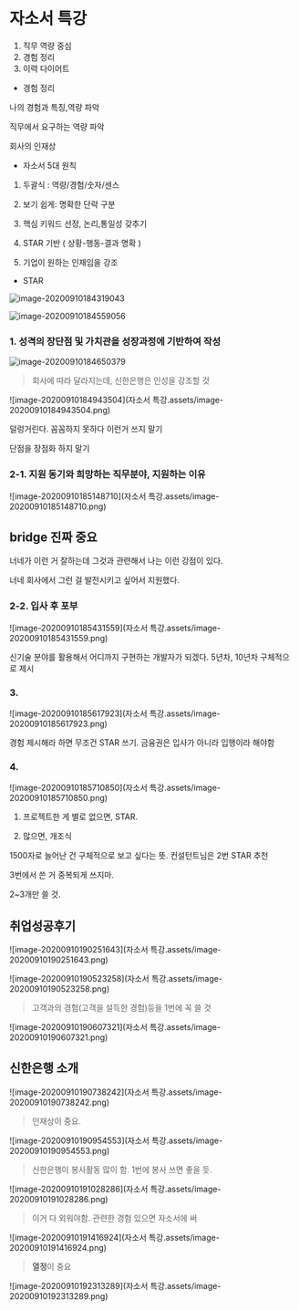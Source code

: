 # 자소서 특강

1. 직무 역량 중심
2. 경험 정리
3. 이력 다이어트



- 경험 정리

나의 경험과 특징,역량 파악

직무에서 요구하는 역량 파악

회사의 인재상



- 자소서 5대 원칙

1) 두괄식 : 역량/경험/숫자/센스

2) 보기 쉽게: 명확한 단락 구분

3) 핵심 키워드 선정, 논리,통일성 갖추기

4) STAR 기반 ( 상황-행동-결과 명확 )

5) 기업이 원하는 인재임을 강조



- STAR

![image-20200910184319043](C:\Users\Woo\AppData\Roaming\Typora\typora-user-images\image-20200910184319043.png)

![image-20200910184559056](C:\Users\Woo\AppData\Roaming\Typora\typora-user-images\image-20200910184559056.png)



### 1. 성격의 장단점 및 가치관을 성장과정에 기반하여 작성

![image-20200910184650379](C:\Users\Woo\AppData\Roaming\Typora\typora-user-images\image-20200910184650379.png)

>  회사에 따라 달라지는데, 신한은행은 인성을 강조할 것

![image-20200910184943504](자소서 특강.assets/image-20200910184943504.png)

덜렁거린다. 꼼꼼하지 못하다 이런거 쓰지 말기

단점을 장점화 하지 말기

### 2-1. 지원 동기와 희망하는 직무분야, 지원하는 이유

![image-20200910185148710](자소서 특강.assets/image-20200910185148710.png)

## bridge 진짜 중요

너네가 이런 거 잘하는데 그것과 관련해서 나는 이런 강점이 있다.

너네 회사에서 그런 걸 발전시키고 싶어서 지원했다.



### 2-2. 입사 후 포부

![image-20200910185431559](자소서 특강.assets/image-20200910185431559.png)

신기술 분야를 활용해서 어디까지 구현하는 개발자가 되겠다. 5년차, 10년차 구체적으로 제시



### 3.

![image-20200910185617923](자소서 특강.assets/image-20200910185617923.png)

경험 제시해라 하면 무조건 STAR 쓰기. 금융권은 입사가 아니라 입행이라 해야함



### 4.

![image-20200910185710850](자소서 특강.assets/image-20200910185710850.png)

1) 프로젝트한 게 별로 없으면, STAR.

2) 많으면, 개조식

1500자로 늘어난 건 구체적으로 보고 싶다는 뜻. 컨설턴트님은 2번 STAR 추천

3번에서 쓴 거 중복되게 쓰지마.

2~3개만 쓸 것.



## 취업성공후기



![image-20200910190251643](자소서 특강.assets/image-20200910190251643.png)



![image-20200910190523258](자소서 특강.assets/image-20200910190523258.png)



> 고객과의 경험(고객을 설득한 경험)등을 1번에 꼭 쓸 것



![image-20200910190607321](자소서 특강.assets/image-20200910190607321.png)

## 신한은행 소개



![image-20200910190738242](자소서 특강.assets/image-20200910190738242.png)



>  인재상이 중요. 



![image-20200910190954553](자소서 특강.assets/image-20200910190954553.png)

> 신한은행이 봉사활동 많이 함. 1번에 봉사 쓰면 좋을 듯.



![image-20200910191028286](자소서 특강.assets/image-20200910191028286.png)

> 이거 다 외워야함. 관련한 경험 있으면 자소서에 써



![image-20200910191416924](자소서 특강.assets/image-20200910191416924.png)

> **열정**이 중요



![image-20200910192313289](자소서 특강.assets/image-20200910192313289.png)